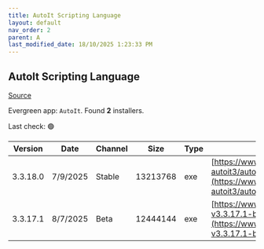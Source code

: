 ```yaml
---
title: AutoIt Scripting Language
layout: default
nav_order: 2
parent: A
last_modified_date: 18/10/2025 1:23:33 PM
---
```


## AutoIt Scripting Language

[Source](https://www.autoitscript.com/site/autoit/)

Evergreen app: `AutoIt`. Found **2** installers.

Last check: 🟢

| Version  | Date     | Channel | Size     | Type | URI                                                                                                                                                                              |
| -------- | -------- | ------- | -------- | ---- | -------------------------------------------------------------------------------------------------------------------------------------------------------------------------------- |
| 3.3.18.0 | 7/9/2025 | Stable  | 13213768 | exe  | [https://www.autoitscript.com/cgi-bin/getfile.pl?autoit3/autoit-v3.3.18.0-setup.exe](https://www.autoitscript.com/cgi-bin/getfile.pl?autoit3/autoit-v3.3.18.0-setup.exe)         |
| 3.3.17.1 | 8/7/2025 | Beta    | 12444144 | exe  | [https://www.autoitscript.com/autoit3/files/beta/autoit/autoit-v3.3.17.1-beta-setup.exe](https://www.autoitscript.com/autoit3/files/beta/autoit/autoit-v3.3.17.1-beta-setup.exe) |
